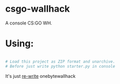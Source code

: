 # csgo-wallhack
A console CS:GO WH.

# Using:

```Python

# Load this project as ZIP format and unarchive.
# Before just write python starter.py in console

```

It's just [re-write](https://github.com/danielkrupinski/OneByteWallhack) onebytewallhack 
```
